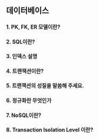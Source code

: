 ## 데이터베이스

#### 1. PK, FK, ER 모델이란?
#### 2. SQL이란?
#### 3. 인덱스 설명
#### 4. 트랜잭션이란? 
#### 5. 트랜잭션의 성질을 말씀해 주세요.
#### 6. 정규화란 무엇인가
#### 7. NoSQL이란?
#### 8. Transaction Isolation Level 이란?
